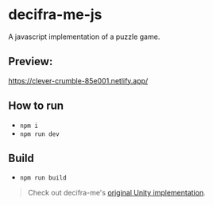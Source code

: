 # decifra-me-js
A javascript implementation of a puzzle game.

## Preview:
https://clever-crumble-85e001.netlify.app/

## How to run
- `npm i`
- `npm run dev`

## Build
- `npm run build`

> Check out decifra-me's [original Unity implementation](https://github.com/tchesa/decifra-me-unity).
